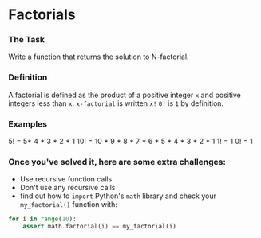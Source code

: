 # Factorials

### The Task
Write a function that returns the solution to N-factorial. 

### Definition
A factorial is defined as the product of a positive integer `x` and positive integers less than `x`. `x-factorial` is written `x!` 
`0!` is `1` by definition.

### Examples
5! =  5* 4 * 3 * 2 * 1
10! = 10 * 9 * 8 * 7 * 6 * 5 * 4 * 3 * 2 * 1
1! = 1
0! = 1

### Once you've solved it, here are some extra challenges:
- Use recursive function calls
- Don't use any recursive calls
- find out how to `import` Python's `math` library and check your `my_factorial()` function with:
```python
for i in range(10):
    assert math.factorial(i) == my_factorial(i)
```
